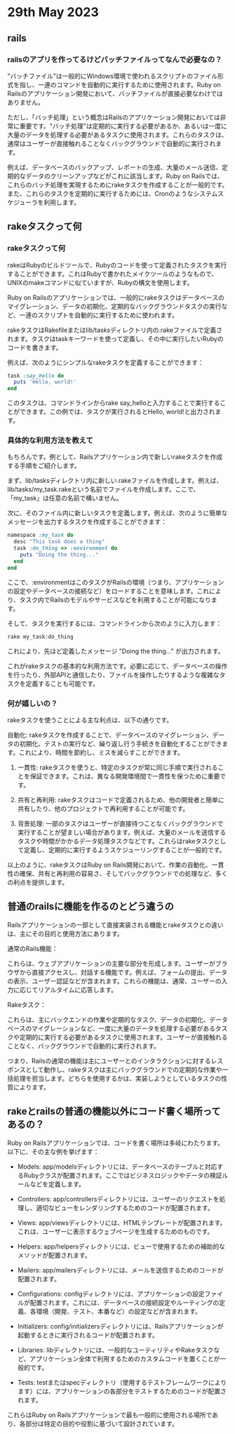 # 29th May 2023

## rails

### railsのアプリを作ってるけどバッチファイルってなんで必要なの？

"バッチファイル"は一般的にWindows環境で使われるスクリプトのファイル形式を指し、一連のコマンドを自動的に実行するために使用されます。Ruby on Railsのアプリケーション開発において、バッチファイルが直接必要なわけではありません。

ただし、「バッチ処理」という概念はRailsのアプリケーション開発においては非常に重要です。"バッチ処理"は定期的に実行する必要があるか、あるいは一度に大量のデータを処理する必要があるタスクに使用されます。これらのタスクは、通常はユーザーが直接触れることなくバックグラウンドで自動的に実行されます。

例えば、データベースのバックアップ、レポートの生成、大量のメール送信、定期的なデータのクリーンアップなどがこれに該当します。Ruby on Railsでは、これらのバッチ処理を実現するためにrakeタスクを作成することが一般的です。また、これらのタスクを定期的に実行するためには、Cronのようなシステムスケジューラを利用します。

## rakeタスクって何

### rakeタスクって何

rakeはRubyのビルドツールで、Rubyのコードを使って定義されたタスクを実行することができます。これはRubyで書かれたメイクツールのようなもので、UNIXのmakeコマンドに似ていますが、Rubyの構文を使用します。

Ruby on Railsのアプリケーションでは、一般的にrakeタスクはデータベースのマイグレーション、データの初期化、定期的なバックグラウンドタスクの実行など、一連のスクリプトを自動的に実行するために使われます。

rakeタスクはRakefileまたはlib/tasksディレクトリ内の.rakeファイルで定義されます。タスクはtaskキーワードを使って定義し、その中に実行したいRubyのコードを書きます。

例えば、次のようにシンプルなrakeタスクを定義することができます：

```ruby
task :say_hello do
  puts 'Hello, world!'
end
```

このタスクは、コマンドラインからrake say_helloと入力することで実行することができます。この例では、タスクが実行されるとHello, world!と出力されます。

### 具体的な利用方法を教えて

もちろんです。例として、Railsアプリケーション内で新しいrakeタスクを作成する手順をご紹介します。

まず、lib/tasksディレクトリ内に新しい.rakeファイルを作成します。例えば、lib/tasks/my_task.rakeという名前でファイルを作成します。ここで、「my_task」は任意の名前で構いません。

次に、そのファイル内に新しいタスクを定義します。例えば、次のように簡単なメッセージを出力するタスクを作成することができます：

```ruby
namespace :my_task do
  desc "This task does a thing"
  task :do_thing => :environment do
    puts "Doing the thing..."
  end
end
```

ここで、:environmentはこのタスクがRailsの環境（つまり、アプリケーションの設定やデータベースの接続など）をロードすることを意味します。これにより、タスク内でRailsのモデルやサービスなどを利用することが可能になります。

そして、タスクを実行するには、コマンドラインから次のように入力します：

```bash
rake my_task:do_thing
```

これにより、先ほど定義したメッセージ "Doing the thing..." が出力されます。

これがrakeタスクの基本的な利用方法です。必要に応じて、データベースの操作を行ったり、外部APIと通信したり、ファイルを操作したりするような複雑なタスクを定義することも可能です。

### 何が嬉しいの？

rakeタスクを使うことによる主な利点は、以下の通りです。

自動化: rakeタスクを作成することで、データベースのマイグレーション、データの初期化、テストの実行など、繰り返し行う手続きを自動化することができます。これにより、時間を節約し、ミスを減らすことができます。

1. 一貫性: rakeタスクを使うと、特定のタスクが常に同じ手順で実行されることを保証できます。これは、異なる開発環境間で一貫性を保つために重要です。

2. 共有と再利用: rakeタスクはコードで定義されるため、他の開発者と簡単に共有したり、他のプロジェクトで再利用することが可能です。

3. 背景処理: 一部のタスクはユーザーが直接待つことなくバックグラウンドで実行することが望ましい場合があります。例えば、大量のメールを送信するタスクや時間がかかるデータ処理タスクなどです。これらはrakeタスクとして定義し、定期的に実行するようスケジューリングすることが一般的です。

以上のように、rakeタスクはRuby on Rails開発において、作業の自動化、一貫性の確保、共有と再利用の容易さ、そしてバックグラウンドでの処理など、多くの利点を提供します。

## 普通のrailsに機能を作るのとどう違うの

Railsアプリケーションの一部として直接実装される機能とrakeタスクとの違いは、主にその目的と使用方法にあります。

通常のRails機能：

これらは、ウェブアプリケーションの主要な部分を形成します。ユーザーがブラウザから直接アクセスし、対話する機能です。例えば、フォームの提出、データの表示、ユーザー認証などが含まれます。これらの機能は、通常、ユーザーの入力に応じてリアルタイムに応答します。

Rakeタスク：

これらは、主にバックエンドの作業や定期的なタスク、データの初期化、データベースのマイグレーションなど、一度に大量のデータを処理する必要があるタスクや定期的に実行する必要があるタスクに使用されます。ユーザーが直接触れることなく、バックグラウンドで自動的に実行されます。

つまり、Railsの通常の機能は主にユーザーとのインタラクションに対するレスポンスとして動作し、rakeタスクは主にバックグラウンドでの定期的な作業や一括処理を担当します。どちらを使用するかは、実装しようとしているタスクの性質によります。

## rakeとrailsの普通の機能以外にコード書く場所ってあるの？

Ruby on Railsアプリケーションでは、コードを書く場所は多岐にわたります。以下に、その主な例を挙げます：

- Models: app/modelsディレクトリには、データベースのテーブルと対応するRubyクラスが配置されます。ここではビジネスロジックやデータの検証ルールなどを定義します。

- Controllers: app/controllersディレクトリには、ユーザーのリクエストを処理し、適切なビューをレンダリングするためのコードが配置されます。

- Views: app/viewsディレクトリには、HTMLテンプレートが配置されます。これは、ユーザーに表示するウェブページを生成するためのものです。

- Helpers: app/helpersディレクトリには、ビューで使用するための補助的なメソッドが配置されます。

- Mailers: app/mailersディレクトリには、メールを送信するためのコードが配置されます。

- Configurations: configディレクトリには、アプリケーションの設定ファイルが配置されます。これには、データベースの接続設定やルーティングの定義、各環境（開発、テスト、本番など）の設定などが含まれます。

- Initializers: config/initializersディレクトリには、Railsアプリケーションが起動するときに実行されるコードが配置されます。

- Libraries: libディレクトリには、一般的なユーティリティやRakeタスクなど、アプリケーション全体で利用するためのカスタムコードを置くことが一般的です。

- Tests: testまたはspecディレクトリ（使用するテストフレームワークによります）には、アプリケーションの各部分をテストするためのコードが配置されます。

これらはRuby on Railsアプリケーションで最も一般的に使用される場所であり、各部分は特定の目的や役割に基づいて設計されています。
